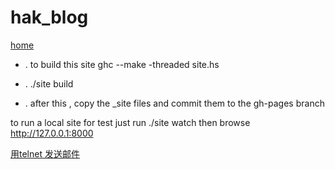 # hak_blog
[home](http://smile921.github.io/hak_blog)



* .  to build this site  ghc --make -threaded site.hs 

* .  ./site build

* .  after this , copy the _site files and commit them to the gh-pages branch



to run a local site for test just run ./site watch then browse http://127.0.0.1:8000

[用telnet 发送邮件](https://github.com/smile921/blog.ioo/edit/gh-pages/_posts/2015-10-12-telnet.adoc)
